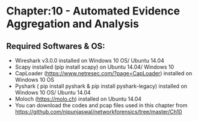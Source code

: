 # 	Chapter:10 - Automated Evidence Aggregation and Analysis 
##	Required Softwares & OS:

- Wireshark v3.0.0 installed on Windows 10 OS/ Ubuntu 14.04
- Scapy installed (pip install scapy) on Ubuntu 14.04/ Windows 10
- CapLoader (https://www.netresec.com/?page=CapLoader) installed on Windows 10 OS
- Pyshark ( pip install pyshark & pip install pyshark-legacy) installed on Windows 10 OS/ Ubuntu 14.04
- Moloch (https://molo.ch) installed on Ubuntu 14.04
- You can download the codes and pcap files used in this chapter from https://github.com/nipunjaswal/networkforensics/tree/master/Ch10
